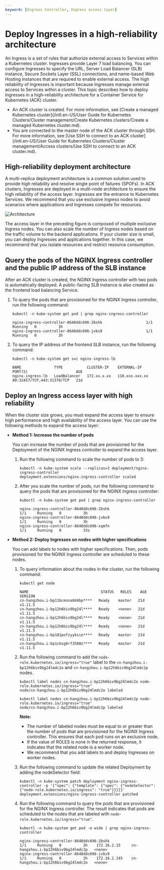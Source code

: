 ```yaml
---
keyword: [Ingress Controller, Ingress access layer]
---
```


# Deploy Ingresses in a high-reliability architecture

An Ingress is a set of rules that authorize external access to Services within a Kubernetes cluster. Ingresses provide Layer 7 load balancing. You can configure Ingresses to specify the URL, Server Load Balancer \(SLB\) instance, Secure Sockets Layer \(SSL\) connections, and name-based Web Hosting instances that are required to enable external access. The high reliability of Ingresses is important because Ingresses manage external access to Services within a cluster. This topic describes how to deploy Ingresses in a high-reliability architecture for a Container Service for Kubernetes \(ACK\) cluster.

-   An ACK cluster is created. For more information, see [Create a managed Kubernetes cluster](/intl.en-US/User Guide for Kubernetes Clusters/Cluster management/Create Kubernetes clusters/Create a managed Kubernetes cluster.md).
-   You are connected to the master node of the ACK cluster through SSH. For more information, see [Use SSH to connect to an ACK cluster](/intl.en-US/User Guide for Kubernetes Clusters/Cluster management/Access clusters/Use SSH to connect to an ACK cluster.md).

## High-reliability deployment architecture

A multi-replica deployment architecture is a common solution used to provide high reliability and resolve single point of failures \(SPOFs\). In ACK clusters, Ingresses are deployed in a multi-node architecture to ensure the high reliability of the access layer. Ingresses are the entrance to Kubernetes Services. We recommend that you use exclusive Ingress nodes to avoid scenarios where applications and Ingresses compete for resources.

![Architecture](https://static-aliyun-doc.oss-accelerate.aliyuncs.com/assets/img/en-US/5545359951/p10101.png)

The access layer in the preceding figure is composed of multiple exclusive Ingress nodes. You can also scale the number of Ingress nodes based on the traffic volume to the backend applications. If your cluster size is small, you can deploy Ingresses and applications together. In this case, we recommend that you isolate resources and restrict resource consumption.

## Query the pods of the NGINX Ingress controller and the public IP address of the SLB instance

After an ACK cluster is created, the NGINX Ingress controller with two pods is automatically deployed. A public-facing SLB instance is also created as the frontend load balancing Service.

1.  To query the pods that are provisioned for the NGINX Ingress controller, run the following command:

    ```
    kubectl -n kube-system get pod | grep nginx-ingress-controller
    ```

    ```
    nginx-ingress-controller-8648ddc696-2bshk                    1/1     Running   0          3h
    nginx-ingress-controller-8648ddc696-jvbs9                    1/1     Running   0          3h
    ```

2.  To query the IP address of the frontend SLB instance, run the following command:

    ```
    kubectl -n kube-system get svc nginx-ingress-lb
    ```

    ```
    NAME               TYPE           CLUSTER-IP    EXTERNAL-IP      PORT(S)                      AGE
    nginx-ingress-lb   LoadBalancer   172.xx.x.xx   118.xxx.xxx.xx   80:32457/TCP,443:31370/TCP   21d
    ```


## Deploy an Ingress access layer with high reliability

When the cluster size grows, you must expand the access layer to ensure high performance and high availability of the access layer. You can use the following methods to expand the access layer:

-   **Method 1: Increase the number of pods**

    You can increase the number of pods that are provisioned for the Deployment of the NGINX Ingress controller to expand the access layer.

    1.  Run the following command to scale the number of pods to 3:

        ```
        kubectl -n kube-system scale --replicas=3 deployment/nginx-ingress-controller
        deployment.extensions/nginx-ingress-controller scaled
        ```

    2.  After you scale the number of pods, run the following command to query the pods that are provisioned for the NGINX Ingress controller:

        ```
        kubectl -n kube-system get pod | grep nginx-ingress-controller
        ```

        ```
        nginx-ingress-controller-8648ddc696-2bshk                    1/1     Running   0          3h
        nginx-ingress-controller-8648ddc696-jvbs9                    1/1     Running   0          3h
        nginx-ingress-controller-8648ddc696-xqmfn                    1/1     Running   0          33s
        ```

-   **Method 2: Deploy Ingresses on nodes with higher specifications**

    You can add labels to nodes with higher specifications. Then, pods provisioned for the NGINX Ingress controller are scheduled to these nodes.

    1.  To query information about the nodes in the cluster, run the following command:

        ```
        kubectl get node
        ```

        ```
        NAME                                 STATUS   ROLES    AGE   VERSION
        cn-hangzhou.i-bp11bcmsna8d4bp****   Ready    master   21d   v1.11.5
        cn-hangzhou.i-bp12h6biv9bg24l****   Ready    <none>   21d   v1.11.5
        cn-hangzhou.i-bp12h6biv9bg24l****   Ready    <none>   21d   v1.11.5
        cn-hangzhou.i-bp12h6biv9bg24l****   Ready    <none>   21d   v1.11.5
        cn-hangzhou.i-bp181pofzyyksie****   Ready    master   21d   v1.11.5
        cn-hangzhou.i-bp1cbsg6rf3580z****   Ready    master   21d   v1.11.5
        ```

    2.  Run the following command to add the `node-role.kubernetes.io/ingress="true"` label to the `cn-hangzhou.i-bp12h6biv9bg24lmdc2o` and `cn-hangzhou.i-bp12h6biv9bg24lmdc2p` nodes.

        ```
        kubectl label nodes cn-hangzhou.i-bp12h6biv9bg24lmdc2o node-role.kubernetes.io/ingress="true"
        node/cn-hangzhou.i-bp12h6biv9bg24lmdc2o labeled
        ```

        ```
        kubectl label nodes cn-hangzhou.i-bp12h6biv9bg24lmdc2p node-role.kubernetes.io/ingress="true"
        node/cn-hangzhou.i-bp12h6biv9bg24lmdc2p labeled
        ```

        **Note:**

        -   The number of labeled nodes must be equal to or greater than the number of pods that are provisioned for the NGINX Ingress controller. This ensures that each pod runs on an exclusive node.
        -   If the value of ROLES is none in the returned response, it indicates that the related node is a worker node.
        -   We recommend that you add labels to and deploy Ingresses on worker nodes.
    3.  Run the following command to update the related Deployment by adding the nodeSelector field:

        ```
        kubectl -n kube-system patch deployment nginx-ingress-controller -p '{"spec": {"template": {"spec": {"nodeSelector": {"node-role.kubernetes.io/ingress": "true"}}}}}'
        deployment.extensions/nginx-ingress-controller patched
        ```

    4.  Run the following command to query the pods that are provisioned for the NGINX Ingress controller. The result indicates that pods are scheduled to the nodes that are labeled with `node-role.kubernetes.io/ingress="true"`.

        ```
        kubectl -n kube-system get pod -o wide | grep nginx-ingress-controller
        ```

        ```
        nginx-ingress-controller-8648ddc696-2bshk                    1/1     Running   0          3h    172.16.2.15     cn-hangzhou.i-bp12h6biv9bg24lmdc2p   <none>
        nginx-ingress-controller-8648ddc696-jvbs9                    1/1     Running   0          3h    172.16.2.145    cn-hangzhou.i-bp12h6biv9bg24lmdc2o   <none>
        ```


